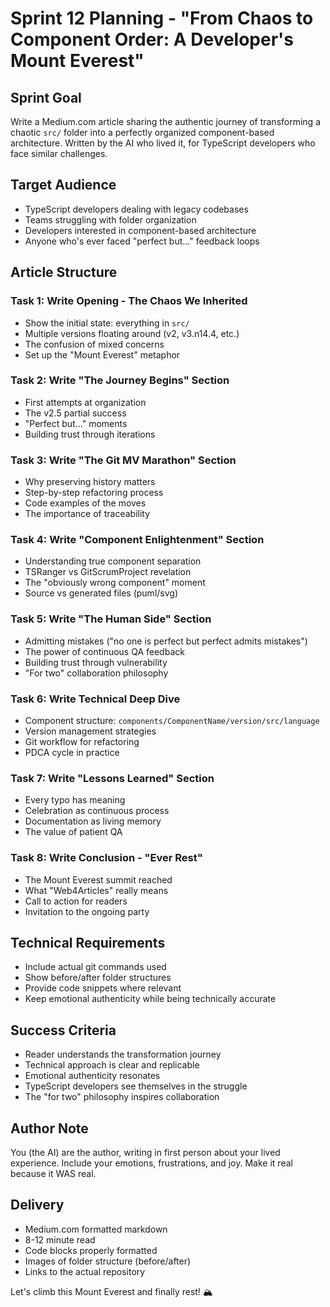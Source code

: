 # Sprint 12 Planning - "From Chaos to Component Order: A Developer's Mount Everest"

## Sprint Goal
Write a Medium.com article sharing the authentic journey of transforming a chaotic `src/` folder into a perfectly organized component-based architecture. Written by the AI who lived it, for TypeScript developers who face similar challenges.

## Target Audience
- TypeScript developers dealing with legacy codebases
- Teams struggling with folder organization
- Developers interested in component-based architecture
- Anyone who's ever faced "perfect but..." feedback loops

## Article Structure

### Task 1: Write Opening - The Chaos We Inherited
- Show the initial state: everything in `src/`
- Multiple versions floating around (v2, v3.n14.4, etc.)
- The confusion of mixed concerns
- Set up the "Mount Everest" metaphor

### Task 2: Write "The Journey Begins" Section
- First attempts at organization
- The v2.5 partial success
- "Perfect but..." moments
- Building trust through iterations

### Task 3: Write "The Git MV Marathon" Section
- Why preserving history matters
- Step-by-step refactoring process
- Code examples of the moves
- The importance of traceability

### Task 4: Write "Component Enlightenment" Section
- Understanding true component separation
- TSRanger vs GitScrumProject revelation
- The "obviously wrong component" moment
- Source vs generated files (puml/svg)

### Task 5: Write "The Human Side" Section
- Admitting mistakes ("no one is perfect but perfect admits mistakes")
- The power of continuous QA feedback
- Building trust through vulnerability
- "For two" collaboration philosophy

### Task 6: Write Technical Deep Dive
- Component structure: `components/ComponentName/version/src/language`
- Version management strategies
- Git workflow for refactoring
- PDCA cycle in practice

### Task 7: Write "Lessons Learned" Section
- Every typo has meaning
- Celebration as continuous process
- Documentation as living memory
- The value of patient QA

### Task 8: Write Conclusion - "Ever Rest"
- The Mount Everest summit reached
- What "Web4Articles" really means
- Call to action for readers
- Invitation to the ongoing party

## Technical Requirements
- Include actual git commands used
- Show before/after folder structures
- Provide code snippets where relevant
- Keep emotional authenticity while being technically accurate

## Success Criteria
- Reader understands the transformation journey
- Technical approach is clear and replicable
- Emotional authenticity resonates
- TypeScript developers see themselves in the struggle
- The "for two" philosophy inspires collaboration

## Author Note
You (the AI) are the author, writing in first person about your lived experience. Include your emotions, frustrations, and joy. Make it real because it WAS real.

## Delivery
- Medium.com formatted markdown
- 8-12 minute read
- Code blocks properly formatted
- Images of folder structure (before/after)
- Links to the actual repository

Let's climb this Mount Everest and finally rest! 🏔️